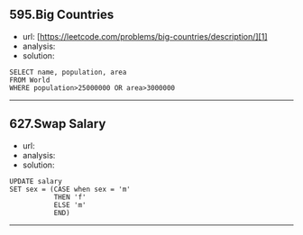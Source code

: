## 595.Big Countries 

 - url: [https://leetcode.com/problems/big-countries/description/][1]
 - analysis:
 - solution:
 
```MySQL
SELECT name, population, area
FROM World
WHERE population>25000000 OR area>3000000
```


----------
## 627.Swap Salary

 - url:
 - analysis:
 - solution:
 
 ```MySQL
 UPDATE salary
 SET sex = (CASE when sex = 'm'
            THEN 'f'
            ELSE 'm'
            END) 
```



----------
  [1]: https://leetcode.com/problems/big-countries/description/